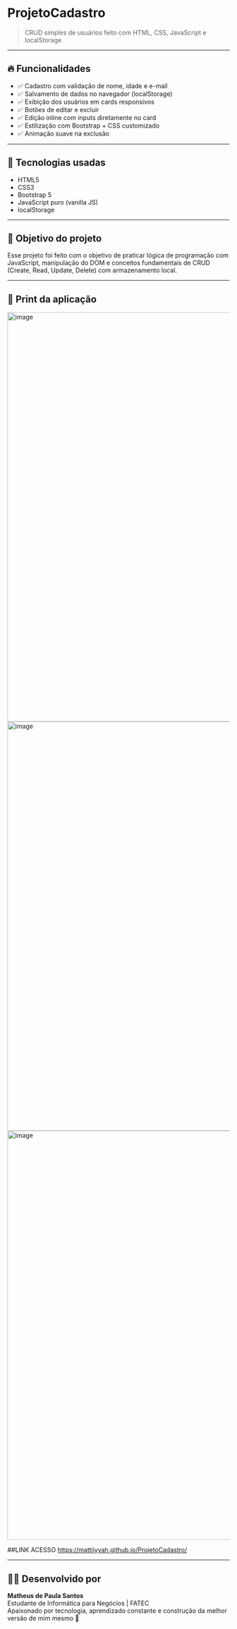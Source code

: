 # ProjetoCadastro

> CRUD simples de usuários feito com HTML, CSS, JavaScript e localStorage

---

## 🔥 Funcionalidades

- ✅ Cadastro com validação de nome, idade e e-mail
- ✅ Salvamento de dados no navegador (localStorage)
- ✅ Exibição dos usuários em cards responsivos
- ✅ Botões de editar e excluir
- ✅ Edição inline com inputs diretamente no card
- ✅ Estilização com Bootstrap + CSS customizado
- ✅ Animação suave na exclusão

---

## 🧠 Tecnologias usadas

- HTML5
- CSS3
- Bootstrap 5
- JavaScript puro (vanilla JS)
- localStorage

---

## 🎯 Objetivo do projeto

Esse projeto foi feito com o objetivo de praticar lógica de programação com JavaScript, manipulação do DOM e conceitos fundamentais de CRUD (Create, Read, Update, Delete) com armazenamento local.

---

## 📸 Print da aplicação

<img width="969" height="928" alt="image" src="https://github.com/user-attachments/assets/fdbed6e7-9ea2-4098-a763-c40b54b5e2a8" />

<img width="969" height="928" alt="image" src="https://github.com/user-attachments/assets/260180e8-e84b-4368-8013-181c46341146" />

<img width="969" height="928" alt="image" src="https://github.com/user-attachments/assets/5305a9d1-60e5-4e90-acb1-3ec0b284aca5" />

##LINK ACESSO
https://mattiiyyah.github.io/ProjetoCadastro/

---

## 🧑‍💻 Desenvolvido por

**Matheus de Paula Santos**  
Estudante de Informática para Negócios | FATEC  
Apaixonado por tecnologia, aprendizado constante e construção da melhor versão de mim mesmo 🚀


